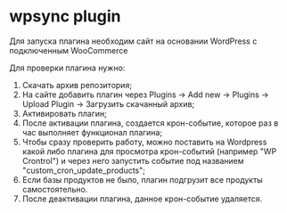 # wpsync plugin
Для запуска плагина необходим сайт на основании WordPress c подключенным WooCommerce

Для проверки плагина нужно: 
1. Скачать архив репозитория;
2. На сайте добавить плагин через Plugins ->  Add new ->  Plugins -> Upload Plugin -> Загрузить скачанный архив;
3. Активировать плагин;
4. После активации плагина, создается крон-событие, которое раз в час выполняет функционал плагина;
5. Чтобы сразу проверить работу, можно поставить на Wordpress какой либо плагина для просмотра крон-событий (например "WP Crontrol") и через него запустить событие под названием "custom_cron_update_products";
6. Если базы продуктов не было, плагин подгрузит все продукты самостоятельно.
7. После деактивации плагина, данное крон-событие удаляется.
